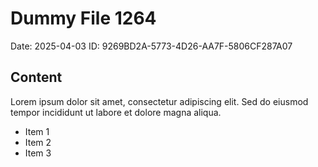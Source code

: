 # Dummy File 1264

Date: 2025-04-03
ID: 9269BD2A-5773-4D26-AA7F-5806CF287A07

## Content

Lorem ipsum dolor sit amet, consectetur adipiscing elit.
Sed do eiusmod tempor incididunt ut labore et dolore magna aliqua.

* Item 1
* Item 2
* Item 3

